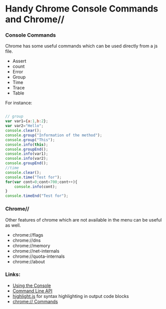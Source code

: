 # Handy Chrome Console Commands and Chrome//

### Console Commands

Chrome has some useful commands which can be used  directly  from a  js file.

* Assert
* count
* Error
* Group
* Time
* Trace
* Table

For instance:

```javascript

// group
var var1={a:1,b:2};
var var2="Hello";
console.clear();
console.group("Information of the method");
console.group("This");
console.info(this);
console.groupEnd();
console.info(var1);
console.info(var2);
console.groupEnd();
//time 
console.clear();
console.time("Test for");
for(var cont=0;cont<700;cont++){
	console.info(cont);
}
console.timeEnd("Test for");

```

### Chrome//

Other features of chrome which are not available in the menu  can be  useful as well.

* chrome://flags
* chrome://dns
* chrome://memory
* chrome://net-internals
* chrome://quota-internals
* chrome://about



### Links:

 * [Using the Console](https://developer.chrome.com/devtools/docs/console)
 * [Command Line API](https://developer.chrome.com/devtools/docs/commandline-api)
 * [highlight.js](http://softwaremaniacs.org/soft/highlight/en/) for syntax highlighting in output code blocks
 * [chrome:// Commands](http://www.thegeekstuff.com/2011/10/google-chrome-commands/)
